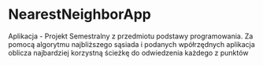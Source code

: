 # NearestNeighborApp
Aplikacja - Projekt Semestralny z przedmiotu podstawy programowania. Za pomocą algorytmu najbliższego sąsiada i podanych wpółrzędnych aplikacja oblicza najbardziej korzystną ścieżkę do odwiedzenia każdego z punktów
